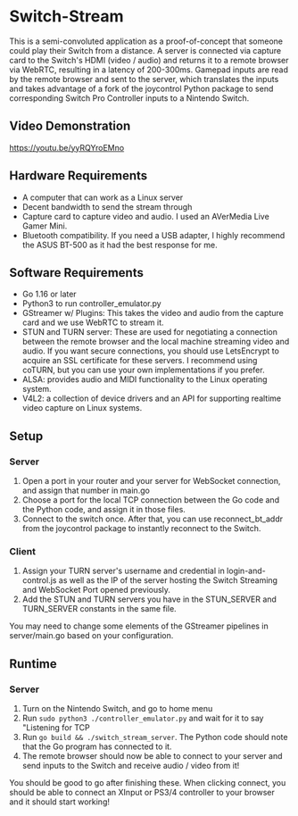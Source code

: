 # Switch-Stream
This is a semi-convoluted application as a proof-of-concept that someone could play their Switch from a distance. A server is connected via capture card to the Switch's HDMI (video / audio) and returns it to a remote browser via WebRTC, resulting in a latency of 200-300ms. Gamepad inputs are read by the remote browser and sent to the server, which translates the inputs and takes advantage of a fork of the joycontrol Python package to send corresponding Switch Pro Controller inputs to a Nintendo Switch.
## Video Demonstration
https://youtu.be/yyRQYroEMno

## Hardware Requirements
- A computer that can work as a Linux server
- Decent bandwidth to send the stream through
- Capture card to capture video and audio. I used an AVerMedia Live Gamer Mini.
- Bluetooth compatibility. If you need a USB adapter, I highly recommend the ASUS BT-500 as it had the best response for me.

## Software Requirements
- Go 1.16 or later
- Python3 to run controller_emulator.py
- GStreamer w/ Plugins: This takes the video and audio from the capture card and we use WebRTC to stream it.
- STUN and TURN server: These are used for negotiating a connection between the remote browser and the local machine streaming video and audio. If you want secure connections, you should use LetsEncrypt to acquire an SSL certificate for these servers. I recommend using coTURN, but you can use your own implementations if you prefer.
- ALSA: provides audio and MIDI functionality to the Linux operating system.
- V4L2: a collection of device drivers and an API for supporting realtime video capture on Linux systems.

## Setup
### Server
1. Open a port in your router and your server for WebSocket connection, and assign that number in main.go
2. Choose a port for the local TCP connection between the Go code and the Python code, and assign it in those files.
3. Connect to the switch once. After that, you can use reconnect_bt_addr from the joycontrol package to instantly reconnect to the Switch.
### Client
1. Assign your TURN server's username and credential in login-and-control.js as well as the IP of the server hosting the Switch Streaming and WebSocket Port opened previously.
2. Add the STUN and TURN servers you have in the STUN_SERVER and TURN_SERVER constants in the same file.

You may need to change some elements of the GStreamer pipelines in server/main.go based on your configuration.

## Runtime
### Server
1. Turn on the Nintendo Switch, and go to home menu
2. Run `sudo python3 ./controller_emulator.py` and wait for it to say "Listening for TCP
3. Run `go build && ./switch_stream_server`. The Python code should note that the Go program has connected to it.
4. The remote browser should now be able to connect to your server and send inputs to the Switch and receive audio / video from it!

You should be good to go after finishing these. When clicking connect, you should be able to connect an XInput or PS3/4 controller to your browser and it should start working!
